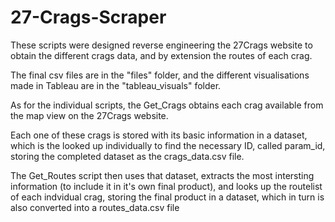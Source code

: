 # 27-Crags-Scraper

These scripts were designed reverse engineering the 27Crags website to obtain the different crags data, and by extension the routes of each crag.

The final csv files are in the "files" folder, and the different visualisations made in Tableau are in the "tableau_visuals" folder. 

As for the individual scripts, the Get_Crags obtains each crag available from the map view on the 27Crags website. 

Each one of these crags is stored with its basic information in a dataset, which is the looked up individually to find the necessary ID, called param_id, storing the completed dataset as the crags_data.csv file.

The Get_Routes script then uses that dataset, extracts the most intersting information (to include it in it's own final product), and looks up the routelist of each indvidual crag, storing the final product in a dataset, which in turn is also converted into a routes_data.csv file
